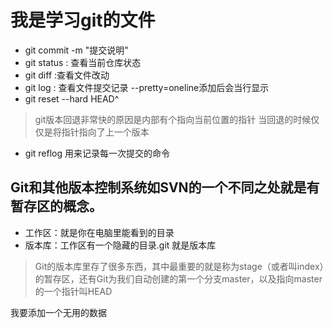 我是学习git的文件
===

- git commit -m "提交说明"
- git status : 查看当前仓库状态
- git diff :查看文件改动
- git log : 查看文件提交记录 --pretty=oneline添加后会当行显示
- git reset --hard HEAD^  
> git版本回退非常快的原因是内部有个指向当前位置的指针 当回退的时候仅仅是将指针指向了上一个版本
- git reflog 用来记录每一次提交的命令

Git和其他版本控制系统如SVN的一个不同之处就是有暂存区的概念。
---

- 工作区：就是你在电脑里能看到的目录
- 版本库：工作区有一个隐藏的目录.git 就是版本库
> Git的版本库里存了很多东西，其中最重要的就是称为stage（或者叫index）的暂存区，还有Git为我们自动创建的第一个分支master，以及指向master的一个指针叫HEAD

我要添加一个无用的数据
